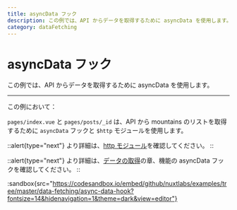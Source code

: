 ```yaml
---
title: asyncData フック
description: この例では、API からデータを取得するために asyncData を使用します。
category: dataFetching
---
```


# asyncData フック

この例では、API からデータを取得するために asyncData を使用します。

---

この例において：

`pages/index.vue` と `pages/posts/_id` は、API から mountains のリストを取得するために `asyncData` フックと `$http` モジュールを使用します。

::alert{type="next"}
より詳細は、[http モジュール](https://http.nuxtjs.org/)を確認してください。
::

::alert{type="next"}
より詳細は、[データの取得](/docs/features/data-fetching)の章、機能の asyncData フックを確認してください。
::

:sandbox{src="https://codesandbox.io/embed/github/nuxtlabs/examples/tree/master/data-fetching/async-data-hook?fontsize=14&hidenavigation=1&theme=dark&view=editor"}
